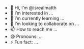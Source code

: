 - 👋 Hi, I’m @isrealmatth
- 👀 I’m interested in ...
- 🌱 I’m currently learning ...
- 💞️ I’m looking to collaborate on ...
- 📫 How to reach me ...
- 😄 Pronouns: ...
- ⚡ Fun fact: ...

<!---
isrealmatth/isrealmatth is a ✨ special ✨ repository because its `README.md` (this file) appears on your GitHub profile.
You can click the Preview link to take a look at your changes.
--->
